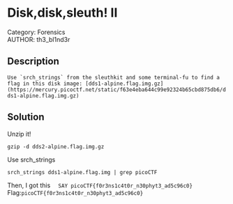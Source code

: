 # Disk,disk,sleuth! II
Category: Forensics </br>
AUTHOR: th3_bl1nd3r

## Description
``
Use `srch_strings` from the sleuthkit and some terminal-fu to find a flag in this disk image: [dds1-alpine.flag.img.gz](https://mercury.picoctf.net/static/f63e4eba644c99e92324b65cbd875db6/dds1-alpine.flag.img.gz)
``
## Solution
Unzip it!
```
gzip -d dds2-alpine.flag.img.gz
```
Use srch_strings
```
srch_strings dds1-alpine.flag.img | grep picoCTF
```
Then, I got this
`  SAY picoCTF{f0r3ns1c4t0r_n30phyt3_ad5c96c0}`</br>
Flag:`picoCTF{f0r3ns1c4t0r_n30phyt3_ad5c96c0}`
